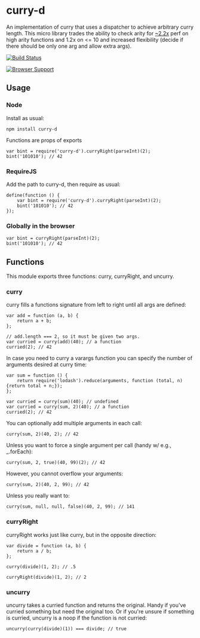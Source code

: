 # curry-d

An implementation of curry that uses a dispatcher to achieve arbitrary curry length. This micro library trades the
ability to check arity for [~2.2x](https://github.com/jnewman/curry-d/blob/master/perf/samples.csv) perf on high arity functions and 1.2x on <=
10  and increased flexibility (decide if there should be only one arg and allow extra args).

[![Build Status](https://api.travis-ci.org/jnewman/curry-d.png?branch=master)](https://travis-ci.org/jnewman/curry-d)  

[![Browser Support](https://ci.testling.com/jnewman/curry-d.png)](https://ci.testling.com/jnewman/curry-d)

## Usage

### Node

Install as usual:

    npm install curry-d

Functions are props of exports

    var bint = require('curry-d').curryRight(parseInt)(2);
    bint('101010'); // 42

### RequireJS

Add the path to curry-d, then require as usual:

    define(function () {
        var bint = require('curry-d').curryRight(parseInt)(2);
        bint('101010'); // 42
    });

### Globally in the browser

    var bint = curryRight(parseInt)(2);
    bint('101010'); // 42

## Functions

This module exports three functions: curry, curryRight, and uncurry.

### curry

curry fills a functions signature from left to right until all args are defined:

    var add = function (a, b) {
        return a + b;
    };

    // add.length === 2, so it must be given two args.
    var curried = curry(add)(40); // a function
    curried(2); // 42

In case you need to curry a varargs function you can specify the number of arguments desired at
curry time:

    var sum = function () {
        return require('lodash').reduce(arguments, function (total, n) {return total + n;});
    };

    var curried = curry(sum)(40); // undefined
    var curried = curry(sum, 2)(40); // a function
    curried(2); // 42

You can optionally add multiple arguments in each call:

    curry(sum, 2)(40, 2); // 42

Unless you want to force a single argument per call (handy w/ e.g., _.forEach):

    curry(sum, 2, true)(40, 99)(2); // 42

However, you cannot overflow your arguments:

    curry(sum, 2)(40, 2, 99); // 42

Unless you really want to:

    curry(sum, null, null, false)(40, 2, 99); // 141

### curryRight

curryRight works just like curry, but in the opposite direction:

    var divide = function (a, b) {
        return a / b;
    };

    curry(divide)(1, 2); // .5

    curryRight(divide)(1, 2); // 2

### uncurry

uncurry takes a curried function and returns the original. Handy if you've curried something but
need the original too. Or if you're unsure if something is curried, uncurry is a noop if the
function is not curried:

    uncurry(curry(divide)(1)) === divide; // true


